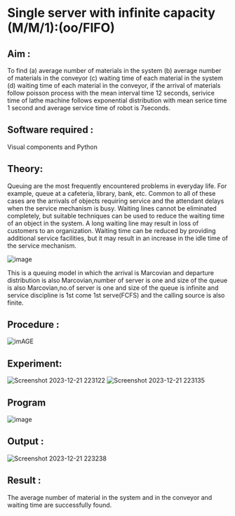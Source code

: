 # Single server with infinite capacity (M/M/1):(oo/FIFO)
## Aim :
To find (a) average number of materials in the system (b) average number of materials in the conveyor (c) waiting time of each material in the system (d) waiting time of each material in the conveyor, if the arrival  of materials follow poisson process with the mean interval time 12 seconds, serivice time of lathe machine follows exponential distribution with mean serice time 1 second and average service time of robot is 7seconds.

## Software required :
Visual components and Python

## Theory:
Queuing are the most frequently encountered problems in everyday life. For example, queue at a cafeteria, library, bank, etc. Common to all of these cases are the arrivals of objects requiring service and the attendant delays when the service mechanism is busy. Waiting lines cannot be eliminated completely, but suitable techniques can be used to reduce the waiting time of an object in the system. A long waiting line may result in loss of customers to an organization. Waiting time can be reduced by providing additional service facilities, but it may result in an increase in the idle time of the service mechanism.

![image](1.png)

This is a queuing model in which the arrival is Marcovian and departure distribution is also Marcovian,number of server is one and size of the queue is also Marcovian,no.of server is one and size of the queue is infinite and service discipline is 1st come 1st serve(FCFS) and the calling source is also finite.

## Procedure :

![imAGE](2.png)



## Experiment:

![Screenshot 2023-12-21 223122](https://github.com/Devadhaarini/Single-server-infinite-capacity---Markov-Model/assets/145796552/0b94e07e-cb40-4cff-b30a-214c8942049a)
![Screenshot 2023-12-21 223135](https://github.com/Devadhaarini/Single-server-infinite-capacity---Markov-Model/assets/145796552/23d3e5f6-4534-40ba-97aa-7f3bd3a5aa2d)

## Program

![image](https://github.com/ramjan1729/Single-server-infinite-capacity---Markov-Model/assets/103921593/5f1fd58d-5929-4c51-89ea-4cef009e5bad)

## Output :

![Screenshot 2023-12-21 223238](https://github.com/Devadhaarini/Single-server-infinite-capacity---Markov-Model/assets/145796552/2b739af5-dff2-4645-b5a6-15778cc64eaa)

## Result :

The average number of material in the system and in the conveyor and waiting time are successfully found.


